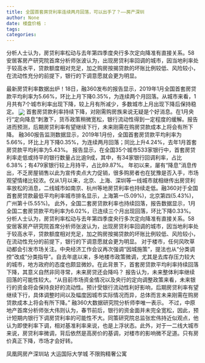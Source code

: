 ```yaml
---
title: 全国首套房贷利率连续两月回落，可以出手了？——房产深圳
author: None
date: 楼盘价格 : 
tags: 
categories: 
---
```

分析人士认为，房贷利率松动与去年第四季度央行多次定向降准有直接关系。58安居客房产研究院首席分析师张波认为，出现房贷利率回调的城市，因当地利率处于较高水平，贷款额度相对充足，加之购房按揭贷款的坏账比例较低、风险较小，在流动性充分的前提下，银行的下调意愿就会更为明显。
<!-- more -->
最新房贷利率数据出炉！18日，融360发布的报告显示，2019年1月全国首套房贷款平均利率为5.66%，环比上月下降0.35%，为连续两个月回落。从城市来看，1月共有7个城市利率出现下降，较上月有所减少，多数城市上月出现下降后保持稳定。
<img align="center" border="0" src="//s2.ifengimg.com/2019/02/20/6ad6a0a62ab9055d413f0b570bb78fe9.jpg" />
首套房贷款利率持续下降，对刚需购房族来说无疑是个好消息。在1月央行“定向降息”刺激下，货币政策稍微宽松，银行流动性得到一定程度的缓解。报告进而预测，后期房贷利率有望继续下行，未来刚需在购房贷款成本上将会有所下降。
融360报告监测数据显示，2019年1月份，全国首套房贷款平均利率为5.66%，环比上月下降0.35%，为连续两月回落；同比上升4.24%，去年1月首套房贷款平均利率为5.43%。
报告显示，在全国35个城市533家银行中，首套房贷利率走低或持平的银行数量占比逾9成，其中，有34家银行回调利率，占比6.38%；有479家银行较上月持平，占比89.87%。
年初以来，屡有“降息”消息传出，不乏房屋销售以此为宣传卖点大力促销，很多购房者也在犹豫是否入手，市场观望情绪比较浓。仅从1月以来，北京、上海、深圳等一线城市就相继传出房贷利率放松的消息，二线城市如南京、杭州等地房贷利率也持续走低。融360对于全国首套房贷款最低平均利率城市排名显示，上海第一(5.09%)，北京第四(5.43%)，广州第十(5.55%)。
此外，全国二套房贷款利率也持续回落，报告数据显示，1月全国二套房贷款平均利率为6.02%，已连续三个月出现回落，环比下降0.33%。
分析人士认为，房贷利率松动与去年第四季度央行多次定向降准有直接关系。58安居客房产研究院首席分析师张波认为，出现房贷利率回调的城市，因当地利率处于较高水平，贷款额度相对充足，加之购房按揭贷款的坏账比例较低、风险较小，在流动性充分的前提下，银行的下调意愿就会更为明显。
对于楼市，任何风吹草动都会引发市场关注。中央经济工作会议再次强调“因城施策”，提法也从“分类调控”改成“分类指导”。自去年底以来，多地楼市政策微调，尤其是去库存压力较大的城市，地方政府的态度也颇显微妙。在此背景下，首套房贷款平均利率持续回落下降，其意义自然非同寻常，未来房贷还会降吗？
报告认为，未来整体利率继续回落的可能性较大。“从目前市场资金情况以及央行的定向调整政策来看，未来银行的资金将会保持良好的流动性。预计受银行流动性利好影响，后期房贷利率有望继续下行，具体调整时间以及幅度因城市实际情况而异，总体而言未来刚需在购房贷款成本上将会有所下降。” 融360大数据研究院分析师李唯一表示。
不过，中原地产首席分析师张大伟则认为，春节前后，银行的资金面并未完全宽松，因此，预计短期内银行下调房贷利率的可能性不大。同策研究院总监张宏伟持近似观点，他认为即使利率下调，相对基准利率来说，也是上浮状态。此外，对于一二线大城市来说，房贷利率微调，背后依然是高房价的基调，对楼市的影响微不足道。只有房价真正下降，市场才会好转。
                        
                        
                        
                        
                                        
                    
                    
                
                    
                    
                    
                
                    
                
凤凰网房产深圳站
大运国际大学城
不限购精奢公寓
	                        
	                    
	                        
	                    
